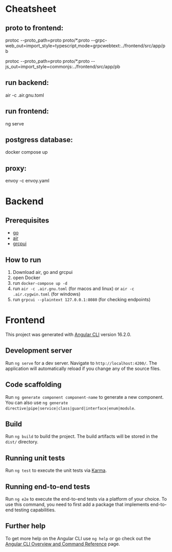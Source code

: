 # Cheatsheet
## proto to frontend:
protoc --proto_path=proto proto/*.proto --grpc-web_out=import_style=typescript,mode=grpcwebtext:../frontend/src/app/pb

protoc --proto_path=proto proto/*.proto --js_out=import_style=commonjs:../frontend/src/app/pb

## run backend:
air -c .air.gnu.toml

## run frontend:
ng serve

## postgress database:
docker compose up

## proxy:
envoy -c envoy.yaml

# Backend

## Prerequisites

- [go](https://go.dev/doc/install)
- [air](https://github.com/cosmtrek/air)
- [grcpui](https://github.com/fullstorydev/grpcui/releases)

## How to run

1. Download air, go and grcpui
2. open Docker
3. run `docker-compose up -d`
4. run `air -c .air.gnu.toml` (for macos and linux) or `air -c .air.cygwin.toml` (for windows)
5. run `grpcui --plaintext 127.0.0.1:8080` (for checking endpoints)

# Frontend

This project was generated with [Angular CLI](https://github.com/angular/angular-cli) version 16.2.0.

## Development server

Run `ng serve` for a dev server. Navigate to `http://localhost:4200/`. The application will automatically reload if you change any of the source files.

## Code scaffolding

Run `ng generate component component-name` to generate a new component. You can also use `ng generate directive|pipe|service|class|guard|interface|enum|module`.

## Build

Run `ng build` to build the project. The build artifacts will be stored in the `dist/` directory.

## Running unit tests

Run `ng test` to execute the unit tests via [Karma](https://karma-runner.github.io).

## Running end-to-end tests

Run `ng e2e` to execute the end-to-end tests via a platform of your choice. To use this command, you need to first add a package that implements end-to-end testing capabilities.

## Further help

To get more help on the Angular CLI use `ng help` or go check out the [Angular CLI Overview and Command Reference](https://angular.io/cli) page.

